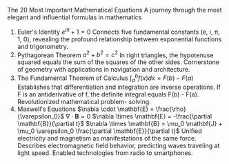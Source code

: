 The 20 Most Important Mathematical Equations
A journey through the most elegant and influential formulas in mathematics
1. Euler's Identity
$e^{i\pi} + 1 = 0$
Connects five fundamental constants (e, i, π, 1, 0), revealing
the profound relationship between exponential functions and
trigonometry.
2. Pythagorean Theorem
$a^2 + b^2 = c^2$
In right triangles, the hypotenuse squared equals the sum of
the squares of the other sides. Cornerstone of geometry with
applications in navigation and architecture.
3. The Fundamental Theorem of Calculus
$\int_a^b f(x)dx = F(b) - F(a)$
Establishes that differentiation and integration are inverse
operations. If F is an antiderivative of f, the definite integral
equals F(b) - F(a). Revolutionized mathematical problem-
solving.
4. Maxwell's Equations
$\nabla \cdot \mathbf{E} = \frac{\rho}{\varepsilon_0}$
$\nabla \cdot \mathbf{B} = 0$
$\nabla \times \mathbf{E} = -\frac{\partial \mathbf{B}}{\partial t}$
$\nabla \times \mathbf{B} = \mu_0 \mathbf{J} + \mu_0 \varepsilon_0 \frac{\partial \mathbf{E}}{\partial t}$
Unified electricity and magnetism as manifestations of the
same force. Describes electromagnetic field behavior, predicting
waves traveling at light speed. Enabled technologies from radio
to smartphones.
